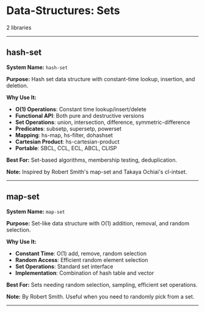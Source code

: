 # Data-Structures: Sets

2 libraries

---

## hash-set

**System Name:** `hash-set`

**Purpose:** Hash set data structure with constant-time lookup, insertion, and deletion.

**Why Use It:**
- **O(1) Operations**: Constant time lookup/insert/delete
- **Functional API**: Both pure and destructive versions
- **Set Operations**: union, intersection, difference, symmetric-difference
- **Predicates**: subsetp, supersetp, powerset
- **Mapping**: hs-map, hs-filter, dohashset
- **Cartesian Product**: hs-cartesian-product
- **Portable**: SBCL, CCL, ECL, ABCL, CLISP

**Best For:** Set-based algorithms, membership testing, deduplication.

**Note:** Inspired by Robert Smith's map-set and Takaya Ochiai's cl-intset.

---


## map-set

**System Name:** `map-set`

**Purpose:** Set-like data structure with O(1) addition, removal, and random selection.

**Why Use It:**
- **Constant Time**: O(1) add, remove, random selection
- **Random Access**: Efficient random element selection
- **Set Operations**: Standard set interface
- **Implementation**: Combination of hash table and vector

**Best For:** Sets needing random selection, sampling, efficient set operations.

**Note:** By Robert Smith. Useful when you need to randomly pick from a set.

---


